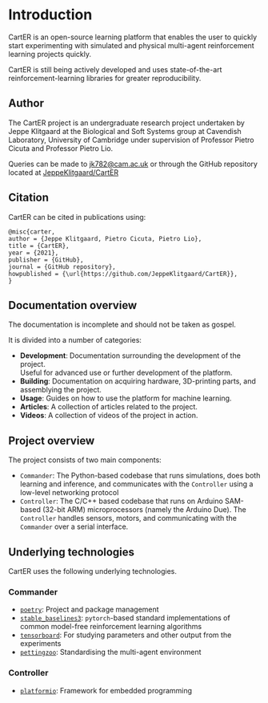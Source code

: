 # Introduction

CartER is an open-source learning platform that enables the user to quickly
start experimenting with simulated and physical multi-agent reinforcement learning
projects quickly.

CartER is still being actively developed and uses state-of-the-art
reinforcement-learning libraries for greater reproducibility.

## Author

The CartER project is an undergraduate research project undertaken by Jeppe Klitgaard
at the Biological and Soft Systems group at Cavendish Laboratory, University of Cambridge 
under supervision of Professor Pietro Cicuta and Professor Pietro Lio.

Queries can be made to [jk782@cam.ac.uk](mailto:jk782@cam.ac.uk) or through the GitHub
repository located at [JeppeKlitgaard/CartER](https://github.com/JeppeKlitgaard/CartER)

## Citation

CartER can be cited in publications using:

    @misc{carter,
    author = {Jeppe Klitgaard, Pietro Cicuta, Pietro Lio},
    title = {CartER},
    year = {2021},
    publisher = {GitHub},
    journal = {GitHub repository},
    howpublished = {\url{https://github.com/JeppeKlitgaard/CartER}},
    }

## Documentation overview

The documentation is incomplete and should not be taken as gospel.

It is divided into a number of categories:

- __Development__: Documentation surrounding the development of the project.  
    Useful for advanced use or further development of the platform.
- __Building__: Documentation on acquiring hardware, 3D-printing parts, and assemblying the project.
- __Usage__: Guides on how to use the platform for machine learning.
- __Articles__: A collection of articles related to the project.
- __Videos__: A collection of videos of the project in action.

## Project overview

The project consists of two main components:

- `Commander`: The Python-based codebase that runs simulations, does both learning and
    inference, and communicates with the `Controller` using a low-level networking protocol
- `Controller`: The C/C++ based codebase that runs on Arduino SAM-based (32-bit ARM) microprocessors (namely the Arduino Due). The `Controller` handles sensors, motors, and communicating with the `Commander` over a serial interface.


## Underlying technologies

CartER uses the following underlying technologies.

### Commander

- [`poetry`](https://python-poetry.org/): Project and package management
- [`stable_baselines3`](https://stable-baselines3.readthedocs.io/): `pytorch`-based standard implementations of common model-free
    reinforcement learning algorithms
- [`tensorboard`](https://www.tensorflow.org/tensorboard): For studying parameters and other output from the experiments
- [`pettingzoo`](https://www.pettingzoo.ml/): Standardising the multi-agent environment

### Controller

- [`platformio`](https://platformio.org/): Framework for embedded programming
